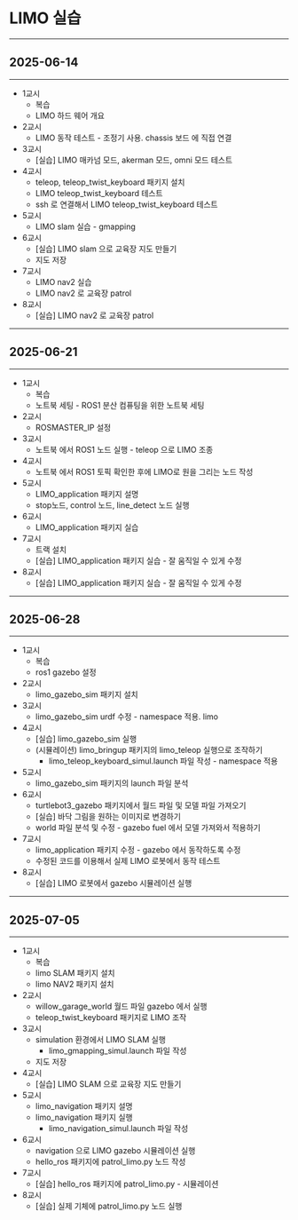 # LIMO 실습

---

## 2025-06-14

---

- 1교시
  - 복습
  - LIMO 하드 웨어 개요
- 2교시
  - LIMO 동작 테스트 - 조정기 사용. chassis 보드 에 직접 연결
- 3교시
  - [실습] LIMO 매카넘 모드, akerman 모드, omni 모드 테스트
- 4교시
  - teleop, teleop_twist_keyboard 패키지 설치
  - LIMO teleop_twist_keyboard 테스트
  - ssh 로 연결해서 LIMO teleop_twist_keyboard 테스트
- 5교시
  - LIMO slam 실습 - gmapping
- 6교시
  - [실습] LIMO slam 으로 교육장 지도 만들기
  - 지도 저장
- 7교시
  - LIMO nav2 실습
  - LIMO nav2 로 교육장 patrol
- 8교시
  - [실습] LIMO nav2 로 교육장 patrol

---

## 2025-06-21

---

- 1교시
  - 복습
  - 노트북 세팅 - ROS1 분산 컴퓨팅을 위한 노트북 세팅
- 2교시
  - ROSMASTER_IP 설정
- 3교시
  - 노트북 에서 ROS1 노드 실행 - teleop 으로 LIMO 조종
- 4교시
  - 노트북 에서 ROS1 토픽 확인한 후에 LIMO로 원을 그리는 노드 작성
- 5교시
  - LIMO_application 패키지 설명
  - stop노드, control 노드, line_detect 노드 실행
- 6교시
  - LIMO_application 패키지 실습
- 7교시
  - 트랙 설치
  - [실습] LIMO_application 패키지 실습 - 잘 움직일 수 있게 수정
- 8교시
  - [실습] LIMO_application 패키지 실습 - 잘 움직일 수 있게 수정

---

## 2025-06-28

---

- 1교시
  - 복습
  - ros1 gazebo 설정
- 2교시
  - limo_gazebo_sim 패키지 설치
- 3교시
  - limo_gazebo_sim urdf 수정 - namespace 적용. limo
- 4교시
  - [실습] limo_gazebo_sim 실행
  - (시뮬레이션) limo_bringup 패키지의 limo_teleop 실행으로 조작하기
    - limo_teleop_keyboard_simul.launch 파일 작성 - namespace 적용
- 5교시
  - limo_gazebo_sim 패키지의 launch 파일 분석
- 6교시
  - turtlebot3_gazebo 패키지에서 월드 파일 및 모델 파일 가져오기
  - [실습] 바닥 그림을 원하는 이미지로 변경하기
  - world 파일 분석 및 수정 - gazebo fuel 에서 모델 가져와서 적용하기
- 7교시
  - limo_application 패키지 수정 - gazebo 에서 동작하도록 수정
  - 수정된 코드를 이용해서 실제 LIMO 로봇에서 동작 테스트
- 8교시
  - [실습] LIMO 로봇에서 gazebo 시뮬레이션 실행

---

## 2025-07-05

---

- 1교시
  - 복습
  - limo SLAM 패키지 설치
  - limo NAV2 패키지 설치
- 2교시
  - willow_garage_world 월드 파일 gazebo 에서 실행
  - teleop_twist_keyboard 패키지로 LIMO 조작
- 3교시
  - simulation 환경에서 LIMO SLAM 실행
    - limo_gmapping_simul.launch 파일 작성
  - 지도 저장
- 4교시
  - [실습] LIMO SLAM 으로 교육장 지도 만들기
- 5교시
  - limo_navigation 패키지 설명
  - limo_navigation 패키지 실행
    - limo_navigation_simul.launch 파일 작성
- 6교시
  - navigation 으로 LIMO gazebo 시뮬레이션 실행
  - hello_ros 패키지에 patrol_limo.py 노드 작성
- 7교시
  - [실습] hello_ros 패키지에 patrol_limo.py - 시뮬레이션
- 8교시
  - [실습] 실제 기체에 patrol_limo.py 노드 실행
